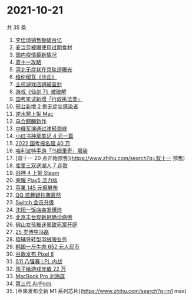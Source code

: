 # 2021-10-21

共 35 条

<!-- BEGIN ZHIHUSEARCH -->
<!-- 最后更新时间 Thu Oct 21 2021 19:09:35 GMT+0800 (China Standard Time) -->
1. [李佳琦销售额破百亿](https://www.zhihu.com/search?q=李佳琦销售额)
1. [麦当劳被曝使用过期食材](https://www.zhihu.com/search?q=麦当劳)
1. [国内疫情最新情况](https://www.zhihu.com/search?q=国内疫情新增)
1. [双十一攻略](https://www.zhihu.com/search?q=双十一)
1. [河北无症状在京轨迹曝光](https://www.zhihu.com/search?q=河北无症状)
1. [维伦纽瓦《沙丘》](https://www.zhihu.com/search?q=沙丘)
1. [主机游戏店铺被查封](https://www.zhihu.com/search?q=主机游戏)
1. [游戏《仙剑 7》被破解](https://www.zhihu.com/search?q=仙剑7)
1. [国考笔试新增「行政执法类」](https://www.zhihu.com/search?q=国考笔试)
1. [邢台新增 2 例无症状感染者](https://www.zhihu.com/search?q=邢台疫情)
1. [逆水寒上架 Mac](https://www.zhihu.com/search?q=逆水寒)
1. [乌合麒麟新作](https://www.zhihu.com/search?q=乌合麒麟)
1. [中俄军演通过津轻海峡](https://www.zhihu.com/search?q=津轻海峡)
1. [小红书种草笔记 4 元一篇](https://www.zhihu.com/search?q=小红书)
1. [2022 国考报名超 40 万](https://www.zhihu.com/search?q=国考报名)
1. [哈利波特手游「乌姆里奇」服装](https://www.zhihu.com/search?q=哈利波特魔法觉醒)
1. [双十一 20 点开始预售](https://www.zhihu.com/search?q=双十一 预售)
1. [库里三双送湖人 7 连败](https://www.zhihu.com/search?q=库里)
1. [战神 4 上架 Steam](https://www.zhihu.com/search?q=战神4)
1. [荣耀 Play5 活力版](https://www.zhihu.com/search?q=荣耀)
1. [苹果 145 元擦屏布](https://www.zhihu.com/search?q=擦屏布)
1. [QQ 炫舞疑抄袭嘉然](https://www.zhihu.com/search?q=嘉然)
1. [Switch 会员升级](https://www.zhihu.com/search?q=switch)
1. [沈阳一饭店突发爆炸](https://www.zhihu.com/search?q=沈阳饭店爆炸)
1. [北京丰台现新冠确诊病例](https://www.zhihu.com/search?q=北京确诊)
1. [佛山女孩被迷晕致死案开庭](https://www.zhihu.com/search?q=佛山女孩)
1. [25 岁博导冯磊](https://www.zhihu.com/search?q=冯磊)
1. [猿辅导转型羽绒服业务](https://www.zhihu.com/search?q=猿辅导羽绒服)
1. [韩国一斤牛肉 652 元人民币](https://www.zhihu.com/search?q=韩国牛肉)
1. [谷歌发布 Pixel 6](https://www.zhihu.com/search?q=pixel6)
1. [S11 八强赛 LPL 内战](https://www.zhihu.com/search?q=s11八强赛)
1. [孩子给游戏充值 22 万](https://www.zhihu.com/search?q=游戏充值)
1. [MacBook Pro 刘海屏](https://www.zhihu.com/search?q=macbookpro)
1. [第三代 AirPods](https://www.zhihu.com/search?q=airpods3)
1. [苹果发布全新 M1 系列芯片](https://www.zhihu.com/search?q=m1 max)
<!-- END ZHIHUSEARCH -->
